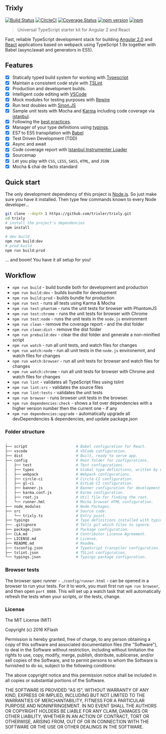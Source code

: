 ## Trixly

[![Build Status](https://travis-ci.org/trixler/trixly.svg?branch=master)](https://travis-ci.org/trixler/trixly)
[![CircleCI](https://circleci.com/gh/trixler/trixly.svg?style=svg)](https://circleci.com/gh/trixler/trixly)
[![Coverage Status](https://coveralls.io/repos/github/trixler/trixly/badge.svg?branch=master)](https://coveralls.io/github/trixler/trixly?branch=master)
[![npm version](https://badge.fury.io/js/trixly.svg)](https://badge.fury.io/js/trixly)
[![npm](https://img.shields.io/npm/l/express.svg?style=flat-square)](https://github.com/trixler/trixly/blob/master/LICENSE.md)

> Universal TypeScript starter kit for Angular 2 and React

Fast, reliable TypeScript development stack for building [Angular 2.0](https://angularjs.org/) and [React](https://github.com/facebook/react) applications
based on webpack using TypeScript 1.9x together with Babel (async/await and generators in ES5).

## Features

- [x] Statically typed build system for working with [Typescript](https://www.typescriptlang.org/)
- [x] Maintain a consistent code style with [TSLint](https://palantir.github.io/tslint/)
- [x] Production and development builds.
- [x] Intelligent code editing with [VSCode](https://code.visualstudio.com/)
- [x] Mock modules for testing purposes with [Rewire](https://github.com/speedskater/babel-plugin-rewire)
- [x] Run test doubles with [Sinon.JS](http://sinonjs.org/)
- [x] Sample unit tests with Mocha and [Karma](http://karma-runner.github.io/0.13/index.html) including code coverage via [istanbul](https://gotwarlost.github.io/istanbul/).
- [x] Following the [best practices](https://angular.io/styleguide).
- [x] Manager of your type definitions using [typings](https://github.com/typings/typings).
- [x] ES7 to ES5 transpilation with [Babel](http://babeljs.io/)
- [x] Test Driven Development (TDD)
- [x] Async and await
- [x] Code coverage report with [Istanbul Instrumenter Loader](https://github.com/deepsweet/istanbul-instrumenter-loader)
- [x] Sourcemap
- [x] Let you play with `CSS`, `LESS`, `SASS`, `HTML`, and `JSON`
- [x] Mocha & chai de facto standard

## Quick start

The only development dependency of this project is [Node.js](https://nodejs.org/en/). So just make sure you have it installed. Then
type few commands known to every Node developer...

```bash
git clone --depth 1 https://github.com/trixler/trixly.git
cd trixly
# install the project's dependencies
npm install

# dev build
npm run build:dev
# prod build
npm run build:prod
```
... and boom! You have it all setup for you!

## Workflow

* `npm run build` - build bundle both for development and production
* `npm run build:dev` -  builds bundle for development
* `npm run build:prod` - builds bundle for production
* `npm run test` - runs all tests using Karma & Mocha
* `npm run test:phantom` - runs the unit tests for browser with PhantomJS
* `npm run test:chrome` - runs the unit tests for browser with Chrome
* `npm run test:node` - runs the unit tests in the `node.js` environment
* `npm run clean` - remove the coverage report - and the dist folder
* `npm run clean:dist` - remove the dist folder
* `npm run prebuild:dev` - clear the dist folder and generate a non-minified script
* `npm run watch` - run all unit tests, and watch files for changes
* `npm run watch:node` - run all unit tests in the `node.js` environemnt, and watch files for changes
* `npm run watch:browser` - run all unit tests for browser and watch files for changes
* `npm run watch:chrome` - run all unit tests for browser with Chrome and watch files for changes
* `npm run lint` - validates all TypeScript files using tslint
* `npm run lint:src` - validates the source files
* `npm run lint:tests` - validates the unit tests
* `npm run browser` - runs browser unit tests in the browser.
* `npm run dependencies:check` - shows a list over dependencies with a higher version number then the current one - if any
* `npm run dependencies:upgrade` - automatically upgrade all devDependencies & dependencies, and update package.json

### Folder structure

```bash
.
├── script                      # Babel configuration for React.
├── vscode                      # VSCode configuration.
├── dist                        # Built, ready to serve app.
├── config                      # Root folder for configurations.
│   ├── test                    # Test configurations.
│   ├── types                   # Global type definitions, written by us.
│   ├── webpack                 # Webpack configurations.
│   ├── circle-ci               # Circle CI configuration.
│   ├── gl-ci                   # GitLab CI configuration.
│   ├── banner.js               # Banner configuration for development builds
│   ├── karma.conf.js           # Karma configuration.
│   ├── root.js                 # Util file for finding the root.
│   └── runner.hml              # Mocha browser HTML configuration.
├── node_modules                # Node Packages.
├── src                         # Source code.
│   └── trixly.ts               # Entry point.
├── typings                     # Type definitions installed with typings.
├── .gitignore                  # Tells git which files to ignore.
├── package.json                # Package configuration.
├── CLA.md                      # Contributor License Agreement.
├── LICENSE.md                  # License.
├── README.md                   # Readme.
├── tsconfig.json               # TypeScript transpiler configuration.
├── tslint.json                 # TSLint configuration.
└── typings.json                # Typings package configuration.
```

### Browser tests

The browser spec runner - `./config/runner.html` - can be opened in a browser to run your tests. For it to work, you must first run `npm run browser`, and then
open `port 8080`. This will set up a watch task that will automatically refresh the tests when your scripts, or the tests, change.


### License

The MIT License (MIT)

Copyright (c) 2016 KFlash

Permission is hereby granted, free of charge, to any person obtaining a copy of this software and associated documentation files (the "Software"), to deal in the
Software without restriction, including without limitation the rights to use, copy, modify, merge, publish, distribute, sublicense, and/or sell copies of the Software,
and to permit persons to whom the Software is furnished to do so, subject to the following conditions:

The above copyright notice and this permission notice shall be included in all copies or substantial portions of the Software.

THE SOFTWARE IS PROVIDED "AS IS", WITHOUT WARRANTY OF ANY KIND, EXPRESS OR IMPLIED, INCLUDING BUT NOT LIMITED TO THE WARRANTIES OF MERCHANTABILITY, FITNESS FOR A
PARTICULAR PURPOSE AND NONINFRINGEMENT. IN NO EVENT SHALL THE AUTHORS OR COPYRIGHT HOLDERS BE LIABLE FOR ANY CLAIM, DAMAGES OR OTHER LIABILITY, WHETHER IN AN ACTION
OF CONTRACT, TORT OR OTHERWISE, ARISING FROM, OUT OF OR IN CONNECTION WITH THE SOFTWARE OR THE USE OR OTHER DEALINGS IN THE SOFTWARE.
